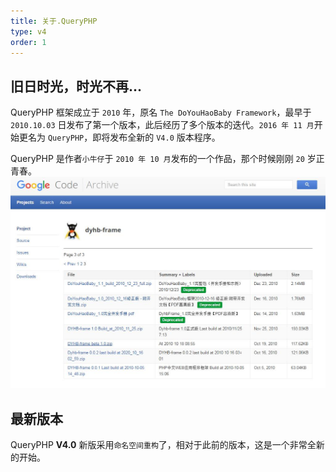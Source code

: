 ```yaml
---
title: 关于.QueryPHP
type: v4
order: 1
---
```


## 旧日时光，时光不再...
QueryPHP 框架成立于 `2010` 年，原名 `The DoYouHaoBaby Framework`，最早于 `2010.10.03` 日发布了第一个版本，此后经历了多个版本的迭代。`2016 年 11 月`开始更名为 `QueryPHP`，即将发布全新的 `V4.0` 版本程序。

QueryPHP 是作者`小牛仔`于 `2010 年 10 月`发布的一个作品，那个时候刚刚 `20` 岁正青春。
![](image/about-queryphp.jpg)

## 最新版本
QueryPHP **V4.0** 新版采用`命名空间重构`了，相对于此前的版本，这是一个非常全新的开始。

